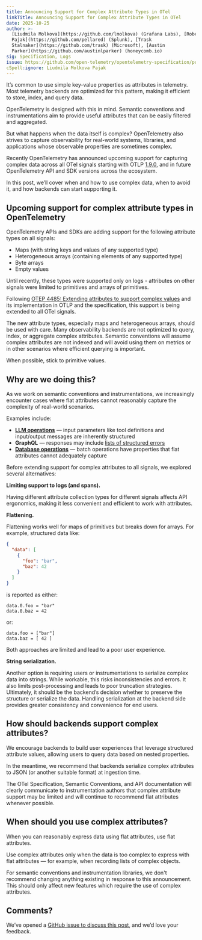 ```yaml
---
title: Announcing Support for Complex Attribute Types in OTel
linkTitle: Announcing Support for Complex Attribute Types in OTel
date: 2025-10-25
author: >-
  [Liudmila Molkova](https://github.com/lmolkova) (Grafana Labs), [Robert
  Pajak](https://github.com/pellared) (Splunk), [Trask
  Stalnaker](https://github.com/trask) (Microsoft), [Austin
  Parker](https://github.com/austinlparker) (honeycomb.io)
sig: Specification, Logs
issue: https://github.com/open-telemetry/opentelemetry-specification/pull/4485
cSpell:ignore: Liudmila Molkova Pajak
---
```


It’s common to use simple key-value properties as attributes in telemetry. Most
telemetry backends are optimized for this pattern, making it efficient to store,
index, and query data.

OpenTelemetry is designed with this in mind. Semantic conventions and
instrumentations aim to provide useful attributes that can be easily filtered
and aggregated.

But what happens when the data itself is complex? OpenTelemetry also strives to
capture observability for real-world systems, libraries, and applications whose
observable properties are sometimes complex.

Recently OpenTelemetry has announced upcoming support for capturing complex data
across all OTel signals starting with OTLP
[1.9.0](https://github.com/open-telemetry/opentelemetry-proto/releases/tag/v1.9.0),
and in future OpenTelemetry API and SDK versions across the ecosystem.

In this post, we’ll cover when and how to use complex data, when to avoid it,
and how backends can start supporting it.

## Upcoming support for complex attribute types in OpenTelemetry

OpenTelemetry APIs and SDKs are adding support for the following attribute types
on all signals:

- Maps (with string keys and values of any supported type)
- Heterogeneous arrays (containing elements of any supported type)
- Byte arrays
- Empty values

Until recently, these types were supported only on logs - attributes on other
signals were limited to primitives and arrays of primitives.

Following
[OTEP 4485: Extending attributes to support complex values](https://github.com/open-telemetry/opentelemetry-specification/blob/v1.49.0/oteps/4485-extending-attributes-to-support-complex-values.md)
and its implementation in OTLP and the specification, this support is being
extended to all OTel signals.

The new attribute types, especially maps and heterogeneous arrays, should be
used with care. Many observability backends are not optimized to query, index,
or aggregate complex attributes. Semantic conventions will assume complex
attributes are not indexed and will avoid using them on metrics or in other
scenarios where efficient querying is important.

When possible, stick to primitive values.

## Why are we doing this?

As we work on semantic conventions and instrumentations, we increasingly
encounter cases where flat attributes cannot reasonably capture the complexity
of real-world scenarios.

Examples include:

- **[LLM operations](/docs/specs/semconv/gen-ai/non-normative/examples-llm-calls)**
  — input parameters like tool definitions and input/output messages are
  inherently structured
- **GraphQL** — responses may include
  [lists of structured errors](https://graphql.org/learn/response/#errors)
- **[Database operations](/docs/specs/semconv/database/database-spans)** — batch
  operations have properties that flat attributes cannot adequately capture

Before extending support for complex attributes to all signals, we explored
several alternatives:

**Limiting support to logs (and spans).**

Having different attribute collection types for different signals affects API
ergonomics, making it less convenient and efficient to work with attributes.

**Flattening.**

Flattening works well for maps of primitives but breaks down for arrays. For
example, structured data like:

```json
{
  "data": [
    {
      "foo": "bar",
      "baz": 42
    }
  ]
}
```

is reported as either:

```text
data.0.foo = "bar"
data.0.baz = 42
```

or:

```text
data.foo = ["bar"]
data.baz = [ 42 ]
```

Both approaches are limited and lead to a poor user experience.

**String serialization.**

Another option is requiring users or instrumentations to serialize complex data
into strings. While workable, this risks inconsistencies and errors. It also
limits post-processing and leads to poor truncation strategies. Ultimately, it
should be the backend’s decision whether to preserve the structure or serialize
the data. Handling serialization at the backend side provides greater
consistency and convenience for end users.

## How should backends support complex attributes?

We encourage backends to build user experiences that leverage structured
attribute values, allowing users to query data based on nested properties.

In the meantime, we recommend that backends serialize complex attributes to JSON
(or another suitable format) at ingestion time.

The OTel Specification, Semantic Conventions, and API documentation will clearly
communicate to instrumentation authors that complex attribute support may be
limited and will continue to recommend flat attributes whenever possible.

## When should you use complex attributes?

When you can reasonably express data using flat attributes, use flat attributes.

Use complex attributes only when the data is too complex to express with flat
attributes — for example, when recording lists of complex objects.

For semantic conventions and instrumentation libraries, we don't recommend
changing anything existing in response to this announcement. This should only
affect new features which require the use of complex attributes.

## Comments?

We’ve opened a
[GitHub issue to discuss this post](https://github.com/open-telemetry/community/issues/3119),
and we’d love your feedback.
